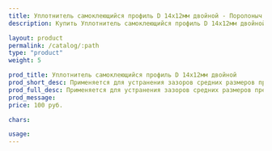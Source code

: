 ```yaml
---
title: Уплотнитель самоклеющийся профиль D 14х12мм двойной - Поролоныч
description: Купить Уплотнитель самоклеющийся профиль D 14х12мм двойной в розницу с доставкой по Москве.

layout: product
permalink: /catalog/:path
type: "product"
weight: 5

prod_title: Уплотнитель самоклеющийся профиль D 14х12мм двойной
prod_short_desc: Применяется для устранения зазоров средних размеров преимущественно на металлических дверях.
prod_full_desc: Применяется для устранения зазоров средних размеров преимущественно на металлических дверях.
prod_message:
price: 100 руб.

chars:

usage:
---
```


